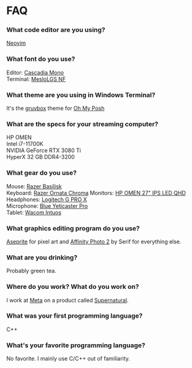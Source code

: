 # FAQ

### What code editor are you using?
[Neovim](https://neovim.io)

### What font do you use?
Editor: [Cascadia Mono](https://github.com/microsoft/cascadia-code)  
Terminal: [MesloLGS NF](https://github.com/fontmgr/MesloLGSNF)

### What theme are you using in Windows Terminal?
It's the [gruvbox](https://ohmyposh.dev/docs/themes#gruvbox) theme for [Oh My Posh](https://ohmyposh.dev/)

### What are the specs for your streaming computer? 
HP OMEN  
Intel i7-11700K  
NVIDIA GeForce RTX 3080 Ti  
HyperX 32 GB DDR4-3200  

### What gear do you use?
Mouse: [Razer Basilisk](https://www.amazon.com/dp/B0752VK4XV)  
Keyboard: [Razer Ornata Chroma](https://www.amazon.com/Razer-Ornata-Chroma-Mecha-Membrane-Individually/dp/B01LVTI3TO)
Monitors: [HP OMEN 27" IPS LED QHD](https://www.amazon.com/HP-OMEN-FreeSync-Compatible-Monitor/dp/B08P531VKB)  
Headphones: [Logitech G PRO X](https://www.amazon.com/Logitech-G-Pro-Gaming-Headset/dp/B07PHML2XB)  
Microphone: [Blue Yeticaster Pro](https://www.amazon.com/Blue-Yeticaster-Professional-Microphone-Shockmount/dp/B078MHS3SC)  
Tablet: [Wacom Intuos](https://www.amazon.com/gp/product/B079NWPZTG)

### What graphics editing program do you use?
[Aseprite](https://www.aesprite.com) for pixel art and [Affinity Photo 2](https://affinity.serif.com/en-us/photo/) by Serif for everything else.

### What are you drinking?
Probably green tea.

### Where do you work? What do you work on?
I work at [Meta](https://meta.com) on a product called [Supernatural](https://getsupernatural.com).

### What was your first programming language?
C++

### What's your favorite programming language?
No favorite. I mainly use C/C++ out of familiarity.